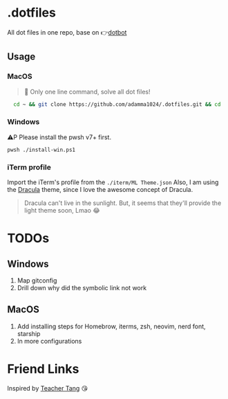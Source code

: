# .dotfiles

All dot files in one repo, base on 👉[dotbot](https://github.com/anishathalye/dotbot)

## Usage

### MacOS
>
> 🎉 Only one line command, solve all dot files!

```bash
  cd ~ && git clone https://github.com/adamma1024/.dotfiles.git && cd .dotfiles && ./install
```

### Windows

⚠️P Please install the pwsh v7+ first.

```
pwsh ./install-win.ps1
```

### iTerm profile

Import the iTerm's profile from the `./iterm/ML Theme.json`
Also, I am using the [Dracula](https://draculatheme.com/) theme, since I love the awesome concept of Dracula.
> Dracula can't live in the sunlight.
But, it seems that they'll provide the light theme soon, Lmao 😂

# TODOs

## Windows

1. Map gitconfig
2. Drill down why did the symbolic link not work

## MacOS

1. Add installing steps for Homebrow, iterms, zsh, neovim, nerd font, starship
2. ln more configurations

# Friend Links

Inspired by [Teacher Tang](https://github.com/logTXT) 😘
